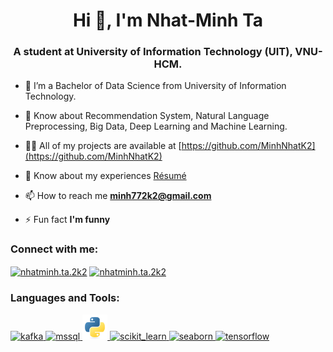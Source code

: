 <h1 align="center">Hi 👋, I'm Nhat-Minh Ta</h1>
<h3 align="center">A student at University of Information Technology (UIT), VNU-HCM.</h3>

- 🏫 I’m a Bachelor of Data Science from University of Information Technology.

- 📖 Know about Recommendation System, Natural Language Preprocessing, Big Data, Deep Learning and Machine Learning.

- 👨‍💻 All of my projects are available at [https://github.com/MinhNhatK2](https://github.com/MinhNhatK2)

- 📄 Know about my experiences [Résumé](https://drive.google.com/file/d/1sqqgAG1_VcLYst_fKA2t70caf8zPkwZW/view?usp=sharing)
 

- 📫 How to reach me **minh772k2@gmail.com**

- ⚡ Fun fact **I'm funny**

<h3 align="left">Connect with me:</h3>
<p align="left">
<a href="https://fb.com/nhatminh.ta.2k2" target="blank"><img align="center" src="https://raw.githubusercontent.com/rahuldkjain/github-profile-readme-generator/master/src/images/icons/Social/facebook.svg" alt="nhatminh.ta.2k2" height="30" width="40" /></a>
<a href="https://www.linkedin.com/in/nhatminhtak2/" target="blank"><img align="center" src="https://cdn4.iconfinder.com/data/icons/iconsimple-logotypes/512/linkedin-512.png" alt="nhatminh.ta.2k2" height="40" width="40" /></a>
</p>

<h3 align="left">Languages and Tools:</h3>
<p align="left"> <a href="https://kafka.apache.org/" target="_blank" rel="noreferrer"> <img src="https://www.vectorlogo.zone/logos/apache_kafka/apache_kafka-icon.svg" alt="kafka" width="40" height="40"/> </a> <a href="https://www.microsoft.com/en-us/sql-server" target="_blank" rel="noreferrer"> <img src="https://www.svgrepo.com/show/303229/microsoft-sql-server-logo.svg" alt="mssql" width="40" height="40"/> </a> <a href="https://www.python.org" target="_blank" rel="noreferrer"> <img src="https://raw.githubusercontent.com/devicons/devicon/master/icons/python/python-original.svg" alt="python" width="40" height="40"/> </a> <a href="https://scikit-learn.org/" target="_blank" rel="noreferrer"> <img src="https://upload.wikimedia.org/wikipedia/commons/0/05/Scikit_learn_logo_small.svg" alt="scikit_learn" width="40" height="40"/> </a> <a href="https://seaborn.pydata.org/" target="_blank" rel="noreferrer"> <img src="https://seaborn.pydata.org/_images/logo-mark-lightbg.svg" alt="seaborn" width="40" height="40"/> </a> <a href="https://www.tensorflow.org" target="_blank" rel="noreferrer"> <img src="https://www.vectorlogo.zone/logos/tensorflow/tensorflow-icon.svg" alt="tensorflow" width="40" height="40"/> </a> </p>
